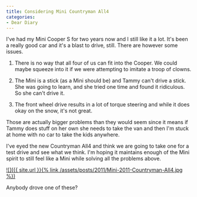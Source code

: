 ```yaml
---
title: Considering Mini Countryman All4
categories:
- Dear Diary
---
```


I've had my Mini Cooper S for two years now and I still like it a lot. It's been a really good car and it's a blast to drive, still. There are however some issues.



  1. There is no way that all four of us can fit into the Cooper. We could maybe squeeze into it if we were attempting to imitate a troop of clowns.


  2. The Mini is a stick (as a Mini should be) and Tammy can't drive a stick. She was going to learn, and she tried one time and found it ridiculous. So she can't drive it.


  3. The front wheel drive results in a lot of torque steering and while it does okay on the snow, it's not great.

Those are actually bigger problems than they would seem since it means if Tammy does stuff on her own she needs to take the van and then I'm stuck at home with no car to take the kids anywhere.

I've eyed the new Countryman All4 and think we are going to take one for a test drive and see what we think. I'm hoping it maintains enough of the Mini spirit to still feel like a Mini while solving all the problems above.

[![]({{ site.url }}{% link /assets/posts/2011/Mini-2011-Countryman-All4.jpg %})](http://thingelstad.com/s/considering-mini-countryman-all4/mini-2011-countryman-all4/img)

Anybody drove one of these?
